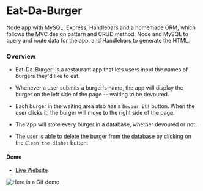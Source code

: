# Eat-Da-Burger
Node app with MySQL, Express, Handlebars and a homemade ORM, which follows the MVC design pattern and CRUD method.
 Node and MySQL to query and route data for the app, and Handlebars to generate the HTML.
### Overview

* Eat-Da-Burger! is a restaurant app that lets users input the names of burgers they'd like to eat.

* Whenever a user submits a burger's name, the app will display the burger on the left side of the page -- waiting to be devoured.

* Each burger in the waiting area also has a `Devour it!` button. When the user clicks it, the burger will move to the right side of the page.

* The app will store every burger in a database, whether devoured or not.

* The user is able to delete the burger from the database by clicking on the `Clean the dishes` button.

#### Demo
- [Live Website](https://sheltered-dawn-17863.herokuapp.com/)

![Here is a Gif demo](/public/assets/images/demo.gif)